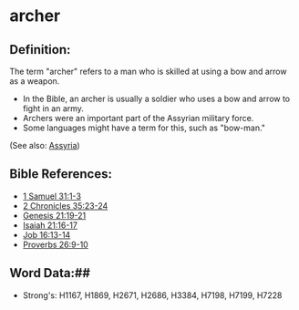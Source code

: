 # archer #

## Definition: ##

The term "archer" refers to a man who is skilled at using a bow and arrow as a weapon.

* In the Bible, an archer is usually a soldier who uses a bow and arrow to fight in an army.
* Archers were an important part of the Assyrian military force.
* Some languages might have a term for this, such as "bow-man."

(See also: [Assyria](../other/assyria.md))

## Bible References: ##

* [1 Samuel 31:1-3](rc://en/tn/help/1sa/31/01)
* [2 Chronicles 35:23-24](rc://en/tn/help/2ch/35/23)
* [Genesis 21:19-21](rc://en/tn/help/gen/21/19)
* [Isaiah 21:16-17](rc://en/tn/help/isa/21/16)
* [Job 16:13-14](rc://en/tn/help/job/16/13)
* [Proverbs 26:9-10](rc://en/tn/help/pro/26/09)

## Word Data:##

* Strong's: H1167, H1869, H2671, H2686, H3384, H7198, H7199, H7228

